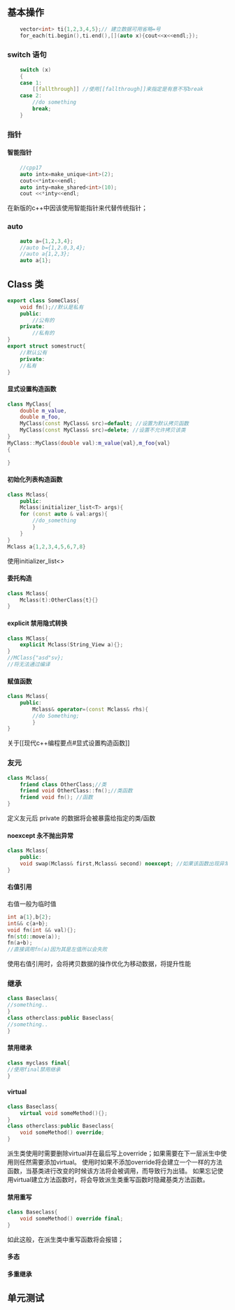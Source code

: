 ## 基本操作
```cpp
    vector<int> ti{1,2,3,4,5};// 建立数据可用省略=号
    for_each(ti.begin(),ti.end(),[](auto x){cout<<x<<endl;});
```
### switch 语句
```cpp
    switch (x)
    {
    case 1:
        [[fallthrough]] //使用[[fallthrough]]来指定是有意不写break
    case 2:
        //do something
        break;
    }
```
### 指针
#### 智能指针
```cpp
    //cpp17
    auto intx=make_unique<int>(2);
    cout<<*intx<<endl;
    auto inty=make_shared<int>(10);
    cout <<*inty<<endl;
```
在新版的c++中因该使用智能指针来代替传统指针；

### auto
```cpp
    auto a={1,2,3,4}; 
    //auto b={1,2.0,3,4};
    //auto a{1,2,3};
    auto a{1};
```
## Class 类
```cpp
export class SomeClass{
	void fn();//默认是私有
	public:
		//公有的
	private:
		//私有的
}
export struct somestruct{
	//默认公有
	private:
	//私有
}
```
#### 显式设置构造函数
```cpp
class MyClass{
	double m_value,
	double m_foo,
	MyClass(const MyClass& src)=default; //设置为默认拷贝函数
	MyClass(const MyClass& src)=delete; //设置不允许拷贝该类
}
MyClass::MyClass(double val):m_value{val},m_foo{val}
{
	
}
```
#### 初始化列表构造函数
```cpp
class Mclass{
	public:
	Mclass(initializer_list<T> args){
	for (const auto & val:args){
		//do_something
		}
	}
}
Mclass a{1,2,3,4,5,6,7,8}
```
使用initializer_list<>
#### 委托构造
```cpp
class Mclass{
	Mclass(t):OtherClass{t}{}
}
```
#### explicit 禁用隐式转换
```cpp
class MClass{
	explicit Mclass(String_View a){};
}
//MClass{"asd"sv};
//将无法通过编译
```
#### 赋值函数
```cpp
class Mclass{
	public:
		Mclass& operator=(const Mclass& rhs){
		//do Something;
		}
}
```
关于[[现代c++编程要点#显式设置构造函数]]

### 友元
```cpp
class Mclass{
	friend class OtherClass;//类
	friend void OtherClass::fn();//类函数
	friend void fn(); //函数
}
```
定义友元后 private 的数据将会被暴露给指定的类/函数
#### noexcept 永不抛出异常
```cpp
class Mclass{
	public:
	void swap(Mclass& first,Mclass& second) noexcept; //如果该函数出现异常将终止程序
}
```
#### 右值引用
右值一般为临时值
```cpp
int a{1},b{2};
int&& c{a+b};
void fn(int && val){};
fn(std::move(a));
fn(a+b);
//直接调用fn(a)因为其是左值所以会失败
```
使用右值引用时，会将拷贝数据的操作优化为移动数据，将提升性能

### 继承
```cpp
class Baseclass{
//something..
}
class otherclass:public Baseclass{
//something..
}
```
#### 禁用继承
```cpp
class myclass final{
//使用final禁用继承
}
```
#### virtual
```cpp
class Baseclass{
	virtual void someMethod(){};
}
class otherclass:public Baseclass{
	void someMethod() override;
}
```
派生类使用时需要删除virtual并在最后写上override；如果需要在下一层派生中使用则任然需要添加virtual。
使用时如果不添加override将会建立一个一样的方法函数，当基类进行改变的时候该方法将会被调用，而导致行为出错。
如果忘记使用virtual建立方法函数时，将会导致派生类重写函数时隐藏基类方法函数。
#### 禁用重写
```cpp
class Baseclass{
	void someMethod() override final;
}
```
如此这般，在派生类中重写函数将会报错；
#### 多态

#### 多重继承


## 单元测试
